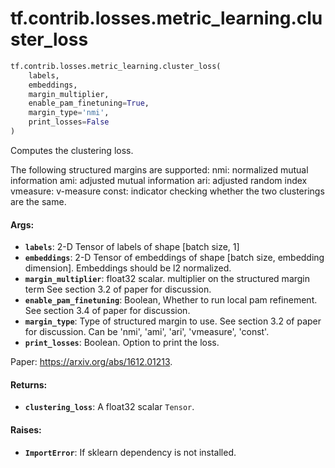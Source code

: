 <div itemscope itemtype="http://developers.google.com/ReferenceObject">
<meta itemprop="name" content="tf.contrib.losses.metric_learning.cluster_loss" />
<meta itemprop="path" content="Stable" />
</div>

# tf.contrib.losses.metric_learning.cluster_loss

``` python
tf.contrib.losses.metric_learning.cluster_loss(
    labels,
    embeddings,
    margin_multiplier,
    enable_pam_finetuning=True,
    margin_type='nmi',
    print_losses=False
)
```

Computes the clustering loss.

The following structured margins are supported:
  nmi: normalized mutual information
  ami: adjusted mutual information
  ari: adjusted random index
  vmeasure: v-measure
  const: indicator checking whether the two clusterings are the same.

#### Args:

* <b>`labels`</b>: 2-D Tensor of labels of shape [batch size, 1]
* <b>`embeddings`</b>: 2-D Tensor of embeddings of shape
    [batch size, embedding dimension]. Embeddings should be l2 normalized.
* <b>`margin_multiplier`</b>: float32 scalar. multiplier on the structured margin term
    See section 3.2 of paper for discussion.
* <b>`enable_pam_finetuning`</b>: Boolean, Whether to run local pam refinement.
    See section 3.4 of paper for discussion.
* <b>`margin_type`</b>: Type of structured margin to use. See section 3.2 of
    paper for discussion. Can be 'nmi', 'ami', 'ari', 'vmeasure', 'const'.
* <b>`print_losses`</b>: Boolean. Option to print the loss.

Paper: https://arxiv.org/abs/1612.01213.


#### Returns:

* <b>`clustering_loss`</b>: A float32 scalar `Tensor`.

#### Raises:

* <b>`ImportError`</b>: If sklearn dependency is not installed.